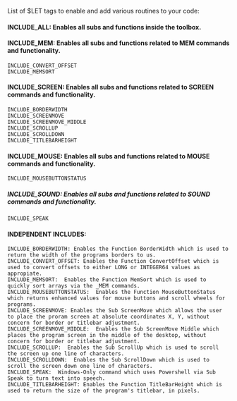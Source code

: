 List of $LET tags to enable and add various routines to your code:

#### INCLUDE_ALL:  Enables all subs and functions inside the toolbox.

#### INCLUDE_MEM:  Enables all subs and functions related to MEM commands and functionality.
    INCLUDE_CONVERT_OFFSET
    INCLUDE_MEMSORT


#### INCLUDE_SCREEN: Enables all subs and functions related to SCREEN commands and functionality.
    INCLUDE_BORDERWIDTH
    INCLUDE_SCREENMOVE
    INCLUDE_SCREENMOVE_MIDDLE
    INCLUDE_SCROLLUP
    INCLUDE_SCROLLDOWN
    INCLUDE_TITLEBARHEIGHT

#### INCLUDE_MOUSE:  Enables all subs and functions related to MOUSE commands and functionality.
    INCLUDE_MOUSEBUTTONSTATUS

##### INCLUDE_SOUND:  Enables all subs and functions related to SOUND commands and functionality.
    INCLUDE_SPEAK

#### INDEPENDENT INCLUDES:  
    INCLUDE_BORDERWIDTH: Enables the Function BorderWidth which is used to return the width of the programs borders to us.
    INCLUDE_CONVERT_OFFSET: Enables the Function ConvertOffset which is used to convert offsets to either LONG or INTEGER64 values as appropiate.
    INCLUDE_MEMSORT:  Enables the Function MemSort which is used to quickly sort arrays via the _MEM commands.
    INCLUDE_MOUSEBUTTONSTATUS:  Enables the Function MouseButtonStatus which returns enhanced values for mouse buttons and scroll wheels for programs.
    INCLUDE_SCREENMOVE: Enables the Sub ScreenMove which allows the user to place the proram screen at absolute coordinates X, Y, without concern for border or titlebar adjustment.
    INCLUDE_SCREENMOVE_MIDDLE:  Enables the Sub ScreenMove Middle which places the program screen in the middle of the desktop, without concern for border or titlebar adjustment.
    INCLUDE_SCROLLUP:  Enables the Sub ScrollUp which is used to scroll the screen up one line of characters.
    INCLUDE_SCROLLDOWN:  Enables the Sub ScrollDown which is used to scroll the screen down one line of characters.
    INCLUDE_SPEAK:  Windows-Only command which uses Powershell via Sub Speak to turn text into speech.
    INCLUDE_TITLEBARHEIGHT: Enables the Function TitleBarHeight which is used to return the size of the program's titlebar, in pixels.
